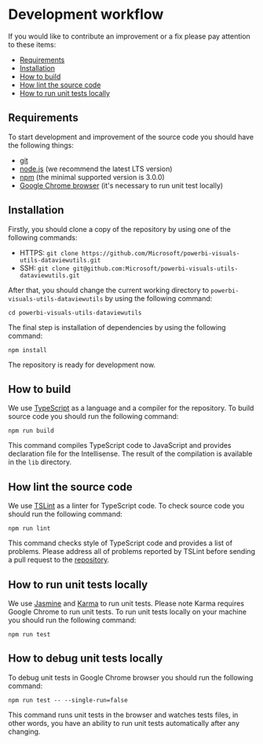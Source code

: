 # Development workflow
If you would like to contribute an improvement or a fix please pay attention to these items:
* [Requirements](#requirements)
* [Installation](#installation)
* [How to build](#how-to-build)
* [How lint the source code](#how-lint-the-source-code)
* [How to run unit tests locally](#how-to-run-unit-tests-locally)

## Requirements
To start development and improvement of the source code you should have the following things:
* [git](https://git-scm.com)
* [node.js](https://nodejs.org) (we recommend the latest LTS version)
* [npm](https://www.npmjs.com) (the minimal supported version is 3.0.0)
* [Google Chrome browser](https://www.google.com/chrome) (it's necessary to run unit test locally)

## Installation
Firstly, you should clone a copy of the repository by using one of the following commands:
* HTTPS: ```git clone https://github.com/Microsoft/powerbi-visuals-utils-dataviewutils.git```
* SSH: ```git clone git@github.com:Microsoft/powerbi-visuals-utils-dataviewutils.git```

After that, you should change the current working directory to ```powerbi-visuals-utils-dataviewutils``` by using the following command:

```cd powerbi-visuals-utils-dataviewutils```

The final step is installation of dependencies by using the following command:

```npm install```

The repository is ready for development now.

## How to build
We use [TypeScript](https://github.com/Microsoft/TypeScript) as a language and a compiler for the repository. To build source code you should run the following command:

```npm run build```

This command compiles TypeScript code to JavaScript and provides declaration file for the Intellisense. The result of the compilation is available in the ```lib``` directory.

## How lint the source code
We use [TSLint](https://github.com/palantir/tslint) as a linter for TypeScript code. To check source code you should run the following command:

```npm run lint```

This command checks style of TypeScript code and provides a list of problems. Please address all of problems reported by TSLint before sending a pull request to the [repository](https://github.com/Microsoft/powerbi-visuals-utils-dataviewutils).

## How to run unit tests locally
We use [Jasmine](https://github.com/jasmine/jasmine) and [Karma](https://github.com/karma-runner/karma) to run unit tests. Please note Karma requires Google Chrome to run unit tests.
To run unit tests locally on your machine you should run the following command:

```npm run test```

## How to debug unit tests locally
To debug unit tests in Google Chrome browser you should run the following command:

```npm run test -- --single-run=false```

This command runs unit tests in the browser and watches tests files, in other words, you have an ability to run unit tests automatically after any changing.

